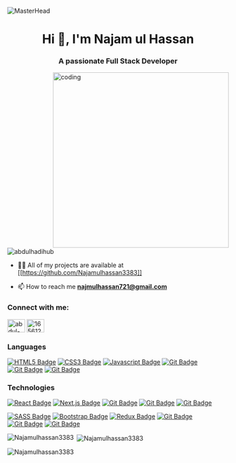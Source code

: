 ![MasterHead](https://1.bp.blogspot.com/-7A4WynwLsMw/XbBpCXG8fHI/AAAAAAAAMt4/uOa1bpLskYgrwGbllhSu2SDj_Mig8SXJQCLcBGAsYHQ/s1600/2000_600px.gif)
<h1 align="center">Hi 👋, I'm Najam ul Hassan</h1>
<h3 align="center">A passionate Full Stack Developer</h3>
<img align="right" alt="coding" width="400" src="https://camo.githubusercontent.com/40165a147c3dcea0fa1db780bb533fc5f98546ccfb9d5d05ddb2f429277f5348/68747470733a2f2f616e616c7974696373696e6469616d61672e636f6d2f77702d636f6e74656e742f75706c6f6164732f323031382f31322f646576656c6f7065722d6472696262626c652e676966">

<p align="left"> <img src="https://komarev.com/ghpvc/?username=abdulhadihub&label=Profile%20views&color=0e75b6&style=flat" alt="abdulhadihub" /> </p>

- 👨‍💻 All of my projects are available at [[https://github.com/Najamulhassan3383]]

- 📫 How to reach me **najmulhassan721@gmail.com**

<h3 align="left">Connect with me:</h3>
<p align="left">
<a href="[https://linkedin.com/in/abdul-hadi-farooq-7839b025a](https://www.linkedin.com/in/najamul-hassan-977392200/)" target="blank"><img align="center" src="https://raw.githubusercontent.com/rahuldkjain/github-profile-readme-generator/master/src/images/icons/Social/linked-in-alt.svg" alt="abdul-hadi-farooq-7839b025a" height="30" width="40" /></a>
<a href="https://twitter.com/therealnajam" target="blank"><img align="center" src="https://raw.githubusercontent.com/rahuldkjain/github-profile-readme-generator/master/src/images/icons/Social/twitter.svg" alt="16561235" height="30" width="40" /></a>
</p>

### Languages
[![HTML5 Badge](https://img.shields.io/badge/HTML5-E34F26?style=for-the-badge&logo=html5&logoColor=white)](#)  [![CSS3 Badge](https://img.shields.io/badge/CSS3-1572B6?style=for-the-badge&logo=css3&logoColor=white)](#) [![Javascript Badge](https://img.shields.io/badge/-Javascript-F0DB4F?style=for-the-badge&labelColor=black&logo=javascript&logoColor=F0DB4F)](#)
[![Git Badge](https://img.shields.io/badge/C++-1572B6?style=for-the-badge&logo=cplusplus&logoColor=white)](#)
[![Git Badge](https://img.shields.io/badge/c%23-964d92?style=for-the-badge&logo=csharp&logoColor=white)](#)
[![Git Badge](https://img.shields.io/badge/Java-5283a2?style=for-the-badge&logo=&logoColor=white)](#)

### Technologies
[![React Badge](https://img.shields.io/badge/-React-61DBFB?style=for-the-badge&labelColor=black&logo=react&logoColor=61DBFB)](#) 
[![Next.js Badge](https://img.shields.io/badge/next.js-000000?style=for-the-badge&logo=nextdotjs&logoColor=white)](#) 
[![Git Badge](https://img.shields.io/badge/Node.JS-7bc60c?style=for-the-badge&logo=node.js&logoColor=white)](#)
[![Git Badge](https://img.shields.io/badge/Express-000000?style=for-the-badge&logo=express&logoColor=white)](#)
[![Git Badge](https://img.shields.io/badge/Mongo%20DB-4da53f?style=for-the-badge&logo=mongodb&logoColor=white)](#)

[![SASS Badge](https://img.shields.io/badge/Sass-CC6699?style=for-the-badge&logo=sass&logoColor=white)](#)  [![Bootstrap Badge](https://img.shields.io/badge/Bootstrap-563D7C?style=for-the-badge&logo=bootstrap&logoColor=white)](#)  [![Redux Badge](https://img.shields.io/badge/Redux-593D88?style=for-the-badge&logo=redux&logoColor=white)](#)
[![Git Badge](https://img.shields.io/badge/Git-F05032?style=for-the-badge&logo=git&logoColor=white)](#)
[![Git Badge](https://img.shields.io/badge/.NET-000000?style=for-the-badge&logo=.net&logoColor=white)](#)
[![Git Badge](https://img.shields.io/badge/MS%20SQL-a21518?style=for-the-badge&logo=microsoftsqlserver&logoColor=white)](#)

<p><img align="left" src="https://github-readme-stats.vercel.app/api/top-langs?username=Najamulhassan3383&show_icons=true&locale=en&layout=compact" alt="Najamulhassan3383" /></p>

<p>&nbsp;<img align="center" src="https://github-readme-stats.vercel.app/api?username=Najamulhassan3383&show_icons=true&locale=en" alt="Najamulhassan3383" /></p>

<p><img align="center" src="https://github-readme-streak-stats.herokuapp.com/?user=Najamulhassan3383&" alt="Najamulhassan3383" /></p>
